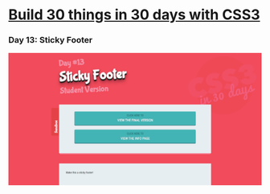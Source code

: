 # [Build 30 things in 30 days with CSS3][1]
[1]: https://codecollege.ca/p/css3-coding-challenge

### Day 13: Sticky Footer

![](./capture.png)

